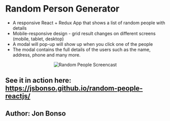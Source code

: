 # Random Person Generator

- A responsive React + Redux App that shows a list of random people with details
- Mobile-responsive design - grid result changes on different screens (mobile, tablet, desktop)
- A modal will pop-up will show up when you click one of the people
- The modal contains the full details of the users such as the name, address, phone and many more.

<p align="center">
<img src="https://github.com/jsbonso/random-people-reactjs/blob/master/RandomPeople-ReactJS.gif" alt="Random People Screencast">
</p>

## See it in action here: https://jsbonso.github.io/random-people-reactjs/

## Author: Jon Bonso

